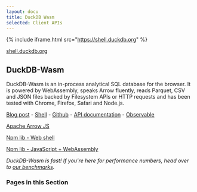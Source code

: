 ```yaml
---
layout: docu
title: DuckDB Wasm
selected: Client APIs
---
```


{% include iframe.html src="https://shell.duckdb.org" %}

[shell.duckdb.org](https://shell.duckdb.org)



## DuckDB-Wasm

DuckDB-Wasm is an in-process analytical SQL database for the browser. It is powered by WebAssembly, speaks Arrow fluently, reads Parquet, CSV and JSON files backed by Filesystem APIs or HTTP requests and has been tested with Chrome, Firefox, Safari and Node.js. 

[Blog post](https://duckdb.org/2021/10/29/duckdb-wasm.html) - [Shell](https://shell.duckdb.org) - [Github](https://github.com/duckdb/duckdb-wasm) - [API documentation](https://shell.duckdb.org/docs/modules/index.html) - [Observable](https://observablehq.com/@observablehq/duckdb)

[Apache Arrow JS](https://arrow.apache.org/docs/js/)

[Npm lib - Web shell](https://www.npmjs.com/package/@duckdb/duckdb-wasm-shell)

[Npm lib - JavaScript + WebAssembly](https://www.npmjs.com/package/@duckdb/duckdb-wasm)

_DuckDB-Wasm is fast! If you're here for performance numbers, head over to [our benchmarks](https://shell.duckdb.org/versus)._

### Pages in this Section